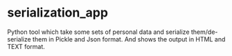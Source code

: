 # serialization_app
Python tool which take some sets of personal data and serialize them/de-serialize them in Pickle and Json format. And shows the output in HTML and TEXT format.
